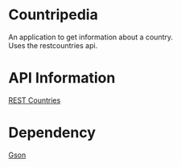 # Countripedia
An application to get information about a country.<br/>
Uses the restcountries api.<br/>

# API Information
[REST Countries](https://restcountries.eu/)

# Dependency
[Gson](https://github.com/google/gson)
